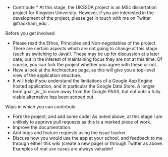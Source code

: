 
* Contribute *
At this stage, the UKSSDA project is an MSc dissertation project for Kingston University. However, if you are interested in the development of the project, please get in touch with me on Twitter @frackham_edu .

Before you get involved
* Please read the Ethos, Principles and Non-negotiables of the project. There are certain aspects which are not going to change at this stage (such as switching to Java!). These may be up for discussion at a later date, but in the interest of maintaining focus they are not at this time. Of course, you can fork the project whether you agree with these or not.
* Have a look at the Architecture page, as this will give you a top-level view of the application structure.
* It will help if you understand the limitations of a Google App Engine hosted application, and in particular the Google Data Store. A longer term goal _is _to move away from the Google PAAS, but not until a fully viable alternative has been scoped out.
 
Ways in which you can contribute
* Fork the project, and add some code! As noted above, at this stage I am unlikely to approve pull requests as this is a marked piece of work.
* Improve the documentation.
* Add bugs and feature requests using the issue tracker.
* Discuss how you would use the app at your school, and feedback to me through either this wiki (create a new page) or through Twitter as above. Examples of real use cases are always valuable!

